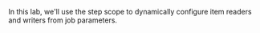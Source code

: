 In this lab, we'll use the step scope to dynamically configure item readers and writers from job parameters.
